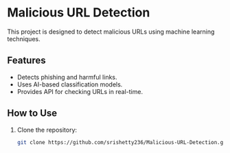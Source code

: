 # Malicious URL Detection  

This project is designed to detect malicious URLs using machine learning techniques.  

## Features  
- Detects phishing and harmful links.  
- Uses AI-based classification models.  
- Provides API for checking URLs in real-time.  

## How to Use  
1. Clone the repository:  
   ```bash
   git clone https://github.com/srishetty236/Malicious-URL-Detection.git
